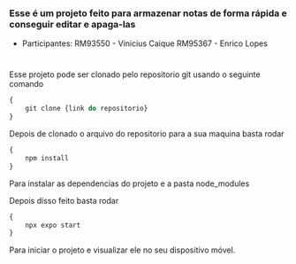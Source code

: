 

### Esse é um projeto feito para armazenar notas de forma rápida e conseguir editar e apaga-las

- Participantes:
RM93550 - Vinicius Caique
RM95367 - Enrico Lopes

#

Esse projeto pode ser clonado pelo repositorio git usando o seguinte comando

```js
{
    git clone {link do repositorio}
}

```

Depois de clonado o arquivo do repositorio para a sua maquina basta rodar

```js
{
    npm install
}

```

Para instalar as dependencias do projeto e a pasta node_modules 

Depois disso feito basta rodar

```js
{
    npx expo start
}

```

Para iniciar o projeto e visualizar ele no seu dispositivo móvel.